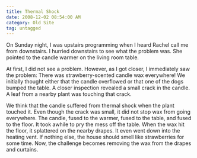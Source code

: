 ```yaml
---
title: Thermal Shock
date: 2008-12-02 08:54:00 AM
category: Old Site
tag: untagged
---
```


On Sunday night, I was upstairs programming when I heard Rachel call me from downstairs. I hurried downstairs to see what the problem was. She pointed to the candle warmer on the living room table.

At first, I did not see a problem. However, as I got closer, I immediately saw the problem: There was strawberry-scented candle wax everywhere! We initially thought either that the candle overflowed or that one of the dogs bumped the table. A closer inspection revealed a small crack in the candle. A leaf from a nearby plant was touching that crack.

We think that the candle suffered from thermal shock when the plant touched it. Even though the crack was small, it did not stop wax from going everywhere. The candle, fused to the warmer, fused to the table, and fused to the floor. It took awhile to pry the mess off the table. When the wax hit the floor, it splattered on the nearby drapes. It even went down into the heating vent. If nothing else, the house should smell like strawberries for some time. Now, the challenge becomes removing the wax from the drapes and curtains.
